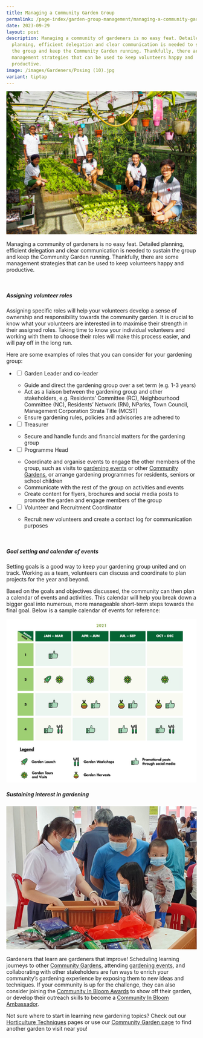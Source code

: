 ```yaml
---
title: Managing a Community Garden Group
permalink: /page-index/garden-group-management/managing-a-community-garden-group/
date: 2023-09-29
layout: post
description: Managing a community of gardeners is no easy feat. Detailed
  planning, efficient delegation and clear communication is needed to sustain
  the group and keep the Community Garden running. Thankfully, there are some
  management strategies that can be used to keep volunteers happy and
  productive.
image: /images/Gardeners/Posing (10).jpg
variant: tiptap
---
```

<section>
	<img src="/images/Gardeners/Posing%20(10).jpg">
	<p>Managing a community of gardeners is no easy feat. Detailed planning, efficient delegation and clear communication is needed to sustain the group and keep the Community Garden running. Thankfully, there are some management strategies that can be used to keep volunteers happy and productive.</p>
	<br>
</section>

<section>
	<h5>Assigning volunteer roles</h5>
	<p>Assigning specific roles will help your volunteers develop a sense of ownership and responsibility towards the community garden. It is crucial to know what your volunteers are interested in to maximise their strength in their assigned roles. Taking time to know your individual volunteers and working with them to choose their roles will make this process easier, and will pay off in the long run.</p> 
	<p>Here are some examples of roles that you can consider for your gardening group:</p>
	<ul class="jekyllcodex_accordion">
		<li><input type="checkbox" id="accordion1">
		<label for="accordion1">Garden Leader and co-leader</label><div>
			<ul>
				<li>Guide and direct the gardening group over a set term (e.g. 1-3 years)</li>
				<li>Act as a liaison between the gardening group and other stakeholders, e.g. Residents’ Committee (RC), Neighbourhood Committee (NC), Residents’ Network (RN), NParks, Town Council, Management Corporation Strata Title (MCST)</li>
				<li>Ensure gardening rules, policies and advisories are adhered to</li>
			</ul>
		</div></li>
		<li><input type="checkbox" id="accordion2">
		<label for="accordion2">Treasurer</label><div>
			<ul>
				<li>Secure and handle funds and financial matters for the gardening group</li>
			</ul>
		</div></li>
		<li><input type="checkbox" id="accordion3">
		<label for="accordion3">Programme Head</label><div>
			<ul>
				<li>Coordinate and organise events to engage the other members of the group, such as visits to <a href="/get-involved/events/">gardening events</a> or other <a href="/get-involved/community-gardens/">Community Gardens</a>, or arrange gardening programmes for residents, seniors or school children</li>
				<li>Communicate with the rest of the group on activities and events</li>
				<li>Create content for flyers, brochures and social media posts to promote the garden and engage members of the group</li>
			</ul>
		</div></li>
		<li><input type="checkbox" id="accordion4">
		<label for="accordion4">Volunteer and Recruitment Coordinator</label><div>
			<ul>
				<li>Recruit new volunteers and create a contact log for communication purposes</li>
			</ul>
		</div></li>
	</ul>
	<br>
</section>

<section>
	<h5>Goal setting and calendar of events</h5>
	<p>Setting goals is a good way to keep your gardening group united and on track. Working as a team, volunteers can discuss and coordinate to plan projects for the year and beyond.</p>
	<p>Based on the goals and objectives discussed, the community can then plan a calendar of events and activities. This calendar will help you break down a bigger goal into numerous, more manageable short-term steps towards the final goal. Below is a sample calendar of events for reference:</p>
	<img src="/images/sample%20calendar_managingcommunitygardengroup.jpg">
	<br>
</section>

<section>
	<h5>Sustaining interest in gardening</h5>
	<img src="/images/Gardeners/Outreach%20(2).jpg">
	<p>Gardeners that learn are gardeners that improve! Scheduling learning journeys to other <a href="/get-involved/community-gardens/">Community Gardens</a>, attending <a href="/get-involved/events/">gardening events</a>, and collaborating with other stakeholders are fun ways to enrich your community’s gardening experience by exposing them to new ideas and techniques. If your community is up for the challenge, they can also consider joining the <a href="/page-index/programming/cib-awards/">Community In Bloom Awards</a> to show off their garden, or develop their outreach skills to become a <a href="/page-index/programming/cib-ambassadors/">Community In Bloom Ambassador</a>.</p>
<p>Not sure where to start in learning new gardening topics? Check out our <a href="/learn-more-about-gardening/horticulture-techniques/">Horticulture Techniques</a> pages or use our <a href="/get-involved/community-gardens">Community Garden page</a> to find another garden to visit near you!</p>
	<br>
</section>
